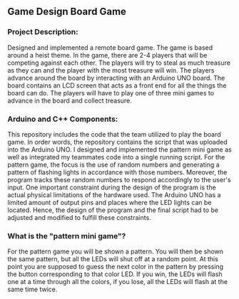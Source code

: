 ## Game Design Board Game

### Project Description:

Designed and implemented a remote board game. The game is based around a heist theme. In the game, there are 2-4 players that will be competing against each other. The players will try to steal as much treasure as they can and the player with the most treasure will win. The players advance around the board by interacting with an Arduino UNO board. The board contains an LCD screen that acts as a front end for all the things the board can do. The players will have to play one of three mini games to advance in the board and collect treasure. 

### Arduino and C++ Components: 

This repository includes the code that the team utilized to play the board game. In order words, the repository contains the script that was uploaded into the Arduino UNO. I designed and implemented the pattern mini game as well as integrated my teammates code into a single running script. For the pattern game, the focus is the use of random numbers and generating a pattern of flashing lights in accordance with those numbers. Moreover, the program tracks these random numbers to respond accordingly to the user's input. One important constraint during the design of the program is the actual physical limitations of the hardware used. The Arduino UNO has a limited amount of output pins and places where the LED lights can be located. Hence, the design of the program and the final script had to be adjusted and modified to fulfill these constraints. 

### What is the "pattern mini game"?

For the pattern game you will be shown a pattern. You will then be shown the same pattern, but all the LEDs will shut off at a random point. At this point you are supposed to guess the next color in the pattern by pressing the button corresponding to that color LED. If you win, the LEDs will flash one at a time through all the colors, if you lose, all the LEDs will flash at the same time twice.
